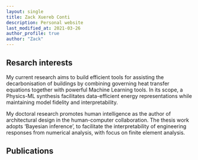 ```yaml
---
layout: single
title: Zack Xuereb Conti
description: Personal website
last_modified_at: 2021-03-26
author_profile: true
author: "Zack"
---
```



## Resarch interests

My current research aims to build efficient tools for assisting the decarbonisation of buildings by combining governing heat transfer equations together with powerful Machine Learning tools. In its scope, a Physics-ML synthesis facilitates data-efficient energy representations while maintaining model fidelity and interpretability.

My doctoral research promotes human intelligence as the author of architectural design in the human-computer collaboration. The thesis work adopts ‘Bayesian inference’, to facilitate the interpretability of engineering responses from numerical analysis, with focus on finite element analysis.

## Publications

<div>
<script src="https://bibbase.org/show?bib=[https://github.com/EECi/home/blob/c08b990f6d7560155c7e84e183c3256930124de8/docs/publications/zxc.bib]&jsonp=1"></script>
</div>

